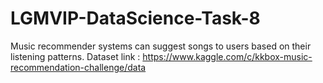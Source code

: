 # LGMVIP-DataScience-Task-8
Music recommender systems can suggest songs to users based on their listening patterns.
Dataset link : https://www.kaggle.com/c/kkbox-music-recommendation-challenge/data
